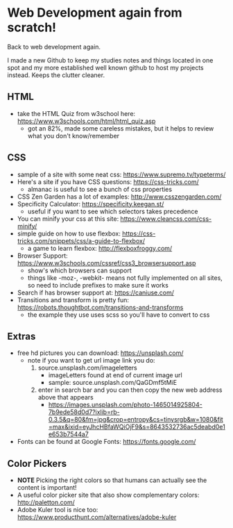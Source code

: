 # Web Development again from scratch!
Back to web development again.

I made a new Github to keep my studies notes and things located in one spot and my more established well known github to host my projects instead. Keeps the clutter cleaner.

## HTML
- take the HTML Quiz from w3school here: https://www.w3schools.com/html/html_quiz.asp
    - got an 82%, made some careless mistakes, but it helps to review what you don't know/remember

## CSS
- sample of a site with some neat css: https://www.supremo.tv/typeterms/ 
- Here's a site if you have CSS questions: https://css-tricks.com/
	- almanac is useful to see a bunch of css properties
- CSS Zen Garden has a lot of examples: http://www.csszengarden.com/
- Specificity Calculator: https://specificity.keegan.st/
	- useful if you want to see which selectors takes precedence
- You can minify your css at this site: https://www.cleancss.com/css-minify/
- simple guide on how to use flexbox: https://css-tricks.com/snippets/css/a-guide-to-flexbox/
	- a game to learn flexbox: http://flexboxfroggy.com/
- Browser Support: https://www.w3schools.com/cssref/css3_browsersupport.asp
	- show's which browsers can support
	- things like -moz-, -webkit- means not fully implemented on all sites, so need to include prefixes to make sure it works
- Search if has browser support at: https://caniuse.com/
- Transitions and transform is pretty fun: https://robots.thoughtbot.com/transitions-and-transforms
	- the example they use uses scss so you'll have to convert to css


## Extras
- free hd pictures you can download: https://unsplash.com/
	- note if you want to get url image link you do:
		1. source.unsplash.com/imageletters
			- imageLetters found at end of current image url
			- sample: source.unsplash.com/QaGDmf5tMiE
		2. enter in search bar and you can then copy the new web address above that appears
			- https://images.unsplash.com/photo-1465014925804-7b9ede58d0d7?ixlib=rb-0.3.5&q=80&fm=jpg&crop=entropy&cs=tinysrgb&w=1080&fit=max&ixid=eyJhcHBfaWQiOjF9&s=8643532736ac5deabd0e1e653b7544a7
- Fonts can be found at Google Fonts: https://fonts.google.com/

## Color Pickers
- **NOTE** Picking the right colors so that humans can actually see the content is important!
- A useful color picker site that also show complementary colors: http://paletton.com/
- Adobe Kuler tool is nice too: https://www.producthunt.com/alternatives/adobe-kuler

